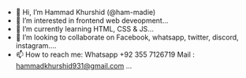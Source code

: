 - 👋 Hi, I’m  Hammad Khurshid (@ham-madie)
- 👀 I’m interested in frontend web deveopment...
- 🌱 I’m currently learning HTML, CSS & JS...
- 💞️ I’m looking to collaborate on Facebook, whatsapp, twitter, discord, instagram....
- 📫 How to reach me: Whatsapp +92 355 7126719 Mail : hammadkhurshid931@gmail.com ...

<!---
ham-madie/ham-madie is a ✨ special ✨ repository because its `README.md` (this file) appears on your GitHub profile.
You can click the Preview link to take a look at your changes.
--->
